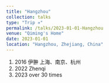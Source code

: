 ```yaml
---
title: "Hangzhou"
collection: talks
type: "Trip ✈️"
permalink: /talks/2023-01-01-Hangzhou
venue: "Qiming's Home"
date: 2023-01-01
location: "Hangzhou, Zhejiang, China"
---
```


1. 2016 伊翀 上海、南京、杭州
2. 2022 Zhenqi
3. 2023 over 30 times
